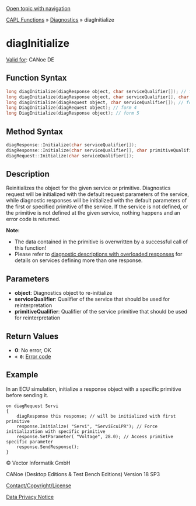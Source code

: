 [Open topic with navigation](../../../../../CANoeDEFamily.htm#Topics/CAPLFunctions/Diagnostics/Functions/CAPLfunctionDiagInitialize.md)

[CAPL Functions](../../CAPLfunctions.md) » [Diagnostics](../CAPLfunctionsDiagnosticsOverview.md) » diagInitialize

# diagInitialize

[Valid for](../../../Shared/FeatureAvailability.md):  CANoe DE

## Function Syntax

```c
long diagInitialize(diagResponse object, char serviceQualifier[]); // form 1
long diagInitialize(diagResponse object, char serviceQualifier[], char primitiveQualifier[]); // form 2
long diagInitialize(diagRequest object, char serviceQualifier[]); // form 3
long DiagInitialize(diagRequest object); // form 4
long DiagInitialize(diagResponse object); // form 5
```

## Method Syntax

```c
diagResponse::Initialize(char serviceQualifier[]);
diagResponse::Initialize(char serviceQualifier[], char primitiveQualifier[]);
diagRequest::Initialize(char serviceQualifier[]);
```

## Description

Reinitializes the object for the given service or primitive. Diagnostics request will be initialized with the default request parameters of the service, while diagnostic responses will be initialized with the default parameters of the first or specified primitive of the service. If the service is not defined, or the primitive is not defined at the given service, nothing happens and an error code is returned.

**Note:**

- The data contained in the primitive is overwritten by a successful call of this function!
- Please refer to [diagnostic descriptions with overloaded responses](../CAPLfunctionsDiagnosticsDescriptionsOverloadResponses.md) for details on services defining more than one response.

## Parameters

- **object**: Diagnostics object to re-initialize
- **serviceQualifier**: Qualifier of the service that should be used for reinterpretation
- **primitiveQualifier**: Qualifier of the service primitive that should be used for reinterpretation

## Return Values

- **0**: No error, OK
- **`< 0`**: [Error code](../CAPLfunctionsDiagnosticsErrorCode.md)

## Example

In an ECU simulation, initialize a response object with a specific primitive before sending it.

```plaintext
on diagRequest Servi 
{
    diagResponse this response; // will be initialized with first primitive 
    response.Initialize( "Servi", "ServiEcu1PR"); // Force initialization with specific primitive 
    response.SetParameter( "Voltage", 28.0); // Access primitive specific parameter 
    response.SendResponse();
}
```

© Vector Informatik GmbH

CANoe (Desktop Editions & Test Bench Editions) Version 18 SP3

[Contact/Copyright/License](../../../Shared/ContactCopyrightLicense.md)

[Data Privacy Notice](https://www.vector.com/int/en/company/get-info/privacy-policy/)